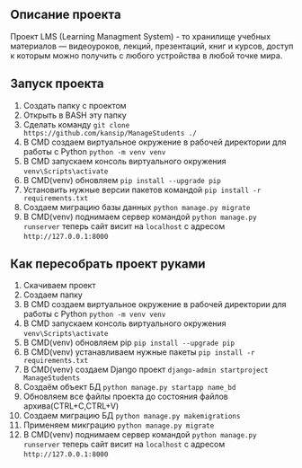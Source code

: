 ## Описание проекта
Проект LMS (Learning Managment System) - то хранилище учебных материалов — видеоуроков, лекций, презентаций, книг и курсов, доступ к которым можно получить с любого устройства в любой точке мира.
## Запуск проекта
1) Создать папку с проектом
2) Открыть в BASH эту папку
3) Сделать команду `git clone https://github.com/kansip/ManageStudents ./`
4) В CMD создаем виртуальное окружение в рабочей директории для работы с Python `python -m venv venv`
5) В CMD запускаем консоль виртуального окружения `venv\Scripts\activate`
6) В CMD(venv) обновляем `pip install --upgrade pip`
7) Установить нужные версии пакетов командой `pip install -r requirements.txt`
8) Создаем миграцию базы данных `python manage.py migrate`
9) В CMD(venv) поднимаем сервер командой  `python manage.py runserver` теперь сайт висит на `localhost` c адресом `http://127.0.0.1:8000`
## Как пересобрать проект руками
1) Скачиваем проект
2) Создаем папку
3) В CMD создаем виртуальное окружение в рабочей директории для работы с Python `python -m venv venv`
4) В CMD запускаем консоль виртуального окружения `venv\Scripts\activate`
5) В CMD(venv) обновляем pip `pip install --upgrade pip`
6) В CMD(venv) устанавливаем нужные пакеты `pip install -r requirements.txt`
7) В CMD(venv) создаем Django проект `django-admin startproject ManageStudents`
8) Cоздаём объект БД `python manage.py startapp name_bd`
9) Обновляем все файлы проекта до состояния файлов архива(CTRL+C,CTRL+V)
10) Создаем миграцию БД `python manage.py makemigrations`
11) Применяем микграцию `python manage.py migrate`
12) В CMD(venv) поднимаем сервер командой  `python manage.py runserver` теперь сайт висит на `localhost` c адресом `http://127.0.0.1:8000`



